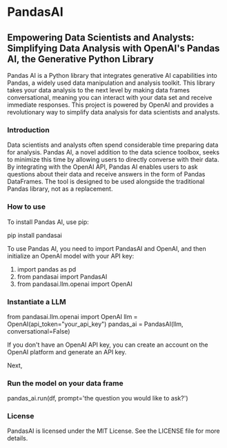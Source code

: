 # PandasAI
## Empowering Data Scientists and Analysts: Simplifying Data Analysis with OpenAI's Pandas AI, the Generative Python Library

Pandas AI is a Python library that integrates generative AI capabilities into Pandas, a widely used data manipulation and analysis toolkit. This library takes your data analysis to the next level by making data frames conversational, meaning you can interact with your data set and receive immediate responses. This project is powered by OpenAI and provides a revolutionary way to simplify data analysis for data scientists and analysts.

### Introduction
Data scientists and analysts often spend considerable time preparing data for analysis. Pandas AI, a novel addition to the data science toolbox, seeks to minimize this time by allowing users to directly converse with their data. By integrating with the OpenAI API, Pandas AI enables users to ask questions about their data and receive answers in the form of Pandas DataFrames. The tool is designed to be used alongside the traditional Pandas library, not as a replacement.

### How to use
To install Pandas AI, use pip:

pip install pandasai

To use Pandas AI, you need to import PandasAI and OpenAI, and then initialize an OpenAI model with your API key:


1. import pandas as pd
2. from pandasai import PandasAI
3. from pandasai.llm.openai import OpenAI

### Instantiate a LLM
from pandasai.llm.openai import OpenAI
llm = OpenAI(api_token="your_api_key")
pandas_ai = PandasAI(llm, conversational=False)

If you don't have an OpenAI API key, you can create an account on the OpenAI platform and generate an API key.

Next, 
### Run the model on your data frame
pandas_ai.run(df, prompt='the question you would like to ask?')

### License
PandasAI is licensed under the MIT License. See the LICENSE file for more details.
